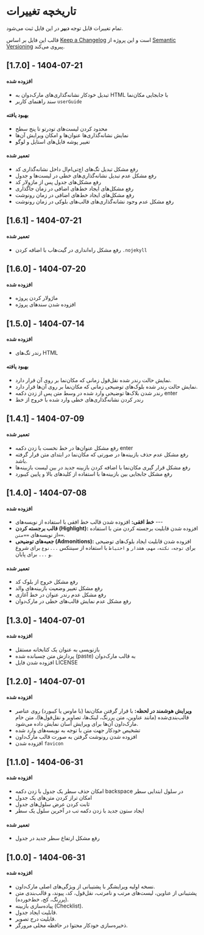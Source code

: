 # تاریخچه تغییرات

تمام تغییرات قابل توجه **دبیر** در این فایل ثبت می‌شود.

قالب این فایل بر اساس [Keep a Changelog](https://keepachangelog.com/en/1.0.0/) است و این پروژه از [Semantic Versioning](https://semver.org/spec/v2.0.0.html) پیروی می‌کند.

## [1.7.0] - 1404-07-21

#### افزوده شده
- تبدیل خودکار نشانه‌گذاری‌های مارک‌دوان به HTML با جابجایی مکان‌نما
- سند راهنمای کاربر `userGuide`

#### بهبود یافته
- محدود کردن لیست‌های تودرتو تا پنج سطح
- نمایش نشانه‌گذاری‌ها عنوان‌ها و امکان ویرایش آن‌ها
- تغییر پوشه فایل‌های استایل و لوگو

#### تعمیر شده
- رفع مشکل تبدیل تگ‌های اچ‌تی‌ام‌ال داخل نشانه‌گذاری کد
- رفع مشکل عدم تبدیل نشانه‌گذاری‌های خطی در لیست‌ها و جدول
- رفع مشکل‌های جدول پس از مازولار کد
- رفع مشکل‌های ایجاد خط‌های اضافی در زمان جاگذاری
- رفع مشکل‌های ایجاد خط‌های اضافی در زمان رونوشت
- رفع مشکل عدم وجود نشانه‌گذاری‌های قالب‌های بلوکی در زمان رونوشت

## [1.6.1] - 1404-07-21

#### تعمیر شده
- رفع مشکل راه‌انداری در گیت‌هاب با اضافه کردن `.nojekyll`

## [1.6.0] - 1404-07-20

#### افزوده شده
- ماژولار کردن پروژه
- افزوده شدن سندهای پروژه

## [1.5.0] - 1404-07-14

#### افزوده شده
- رندر تگ‌های HTML

#### بهبود یافته
- نمایش حالت رندر شده نقل‌قول زمانی که مکان‌نما بر روی آن قرار دارد.
- نمایش حالت رندر شده بلوک‌های توضیحی زمانی که مکان‌نما بر روی آن‌ها قرار دارد.
- رندر شدن بلاک‌ها توضیحی وارد شده در وسط متن پس از زدن دکمه enter
- رندر کردن نشانه‌گذاری‌های خطی وارد شده با خروج از خط

## [1.4.1] - 1404-07-09

#### تعمیر شده
- رفع مشکل عنوان‌ها در خط نخست با زدن دکمه enter
- رفع مشکل عدم حذف بازبینه‌ها در صورتی که مکان‌نما در ابتدای متن قرار گرفته باشد.
- رفع مشکل قرار گیری مکان‌نما با اضافه کردن بازبینه جدید در بین لیست بازبینه‌ها
- رفع مشکل جابجایی بین بازبینه‌ها با استفاده از کلیدهای بالا و پایین کیبورد

## [1.4.0] - 1404-07-08

#### افزوده شده
- **خط افقی:** افزوده شدن قالب خط افقی با استفاده از نویسه‌های ---
- **قالب برجسته کردن (Highlight):** افزوده شدن قابلیت برجسته کردن متن با استفاده از نویسه‌های `==متن==`.
- **جعبه‌های توضیحی (Admonitions):** افزوده شدن قابلیت ایجاد بلوک‌های توضیحی برای `توجه`، `نکته`، `مهم`، `هشدار` و `احتیاط` با استفاده از سینتکس `...نوع` برای شروع و `...` برای پایان.

#### تعمیر شده
- رفع مشکل خروج از بلوک کد
- رفع مشکل تغییر وضعیت بازبینه‌های والد
- رفع مشکل عدم رندر عنوان در خط آغازی
- رفع مشکل عدم نمایش قالب‌های خطی در مارک‌دوان

## [1.3.0] - 1404-07-01

#### افزوده شده
- بازنویسی به عنوان یک کتابخانه مستقل
- پردازش متن چسبانده شده (paste) به قالب مارک‌دوان
- افزوده شدن فایل LICENSE

## [1.2.0] - 1404-07-01

#### افزوده شده
- **ویرایش هوشمند در لحظه:** با قرار گرفتن مکان‌نما (با ماوس یا کیبورد) روی عناصر قالب‌بندی‌شده (مانند عناوین، متن پررنگ، لینک‌ها، تصاویر و نقل‌قول‌ها)، متن خام مارک‌داون آن‌ها برای ویرایش آسان نمایش داده می‌شود.
- تشخیص خودکار جهت متن با توجه به نویسه‌های وارد شده
- افزوده شدن رونوشت گرفتن به صورت قالب مارک‌داون
- افزوده شدن `favicon`

## [1.1.0] - 1404-06-31

#### افزوده شده
- امکان حذف سطر یک جدول با زدن دکمه backspace در سلول ابتدایی سطر
- امکان تراز کردن متن‌های یک جدول
- ثابت کردن عرض سلول‌های جدول
- ایجاد ستون جدید با زدن دکمه تب در آخرین سلول یک سطر

#### تعمیر شده
- رفع مشکل ارتفاع سطر جدید در جدول

## [1.0.0] - 1404-06-31

#### افزوده شده
- نسخه اولیه ویرایشگر با پشتیبانی از ویژگی‌های اصلی مارک‌داون.
- پشتیبانی از عناوین، لیست‌های مرتب و نامرتب، نقل‌قول، کد، پیوند، و قالب‌بندی متن (پررنگ، کج، خط‌خورده).
- پیاده‌سازی بازبینه (Checklist).
- قابلیت ایجاد جدول.
- قابلیت درج تصویر.
- ذخیره‌سازی خودکار محتوا در حافظه محلی مرورگر.
